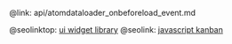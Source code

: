 @link: api/atomdataloader_onbeforeload_event.md

@seolinktop: [ui widget library](https://webix.com)
@seolink: [javascript kanban](https://webix.com/kanban/)